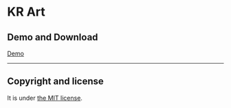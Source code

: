 # KR Art

## Demo and Download

[Demo](https://krart.pl/)

---

## Copyright and license

It is under [the MIT license](/LICENSE).
